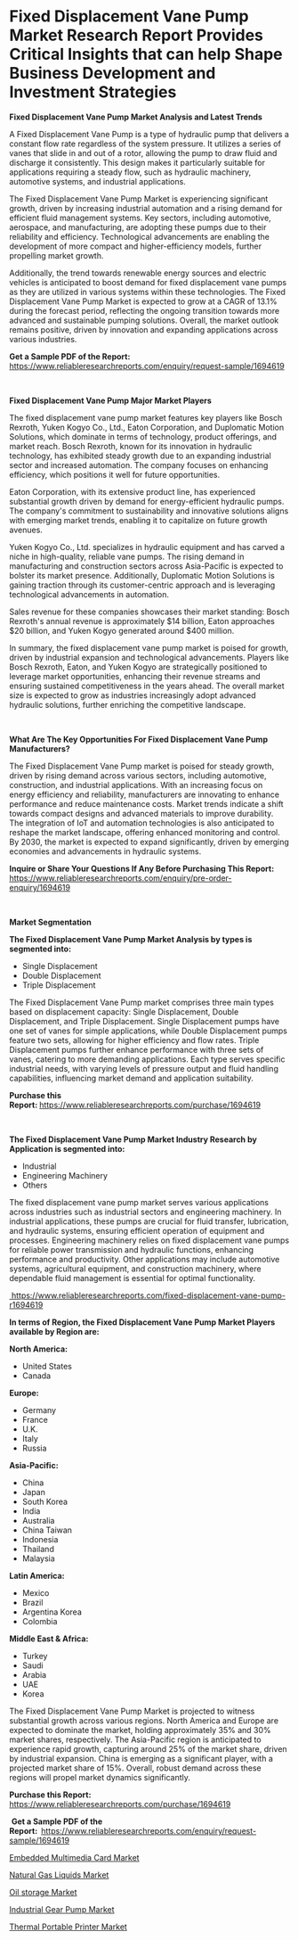 <p><h1>Fixed Displacement Vane Pump Market Research Report Provides Critical Insights that can help Shape Business Development and Investment Strategies</h1></p><p><strong>Fixed Displacement Vane Pump Market Analysis and Latest Trends</strong></p>
<p><p>A Fixed Displacement Vane Pump is a type of hydraulic pump that delivers a constant flow rate regardless of the system pressure. It utilizes a series of vanes that slide in and out of a rotor, allowing the pump to draw fluid and discharge it consistently. This design makes it particularly suitable for applications requiring a steady flow, such as hydraulic machinery, automotive systems, and industrial applications.</p><p>The Fixed Displacement Vane Pump Market is experiencing significant growth, driven by increasing industrial automation and a rising demand for efficient fluid management systems. Key sectors, including automotive, aerospace, and manufacturing, are adopting these pumps due to their reliability and efficiency. Technological advancements are enabling the development of more compact and higher-efficiency models, further propelling market growth.</p><p>Additionally, the trend towards renewable energy sources and electric vehicles is anticipated to boost demand for fixed displacement vane pumps as they are utilized in various systems within these technologies. The Fixed Displacement Vane Pump Market is expected to grow at a CAGR of 13.1% during the forecast period, reflecting the ongoing transition towards more advanced and sustainable pumping solutions. Overall, the market outlook remains positive, driven by innovation and expanding applications across various industries.</p></p>
<p><strong>Get a Sample PDF of the Report:&nbsp;</strong> <a href="https://www.reliableresearchreports.com/enquiry/request-sample/1694619?utm_campaign=34&utm_medium=2&utm_source=Github&utm_content=ia&utm_term=06102024&utm_id=fixed-displacement-vane-pump">https://www.reliableresearchreports.com/enquiry/request-sample/1694619</a></p>
<p>&nbsp;</p>
<p><strong>Fixed Displacement Vane Pump Major Market Players</strong></p>
<p><p>The fixed displacement vane pump market features key players like Bosch Rexroth, Yuken Kogyo Co., Ltd., Eaton Corporation, and Duplomatic Motion Solutions, which dominate in terms of technology, product offerings, and market reach. Bosch Rexroth, known for its innovation in hydraulic technology, has exhibited steady growth due to an expanding industrial sector and increased automation. The company focuses on enhancing efficiency, which positions it well for future opportunities.</p><p>Eaton Corporation, with its extensive product line, has experienced substantial growth driven by demand for energy-efficient hydraulic pumps. The company's commitment to sustainability and innovative solutions aligns with emerging market trends, enabling it to capitalize on future growth avenues.</p><p>Yuken Kogyo Co., Ltd. specializes in hydraulic equipment and has carved a niche in high-quality, reliable vane pumps. The rising demand in manufacturing and construction sectors across Asia-Pacific is expected to bolster its market presence. Additionally, Duplomatic Motion Solutions is gaining traction through its customer-centric approach and is leveraging technological advancements in automation.</p><p>Sales revenue for these companies showcases their market standing: Bosch Rexroth's annual revenue is approximately $14 billion, Eaton approaches $20 billion, and Yuken Kogyo generated around $400 million. </p><p>In summary, the fixed displacement vane pump market is poised for growth, driven by industrial expansion and technological advancements. Players like Bosch Rexroth, Eaton, and Yuken Kogyo are strategically positioned to leverage market opportunities, enhancing their revenue streams and ensuring sustained competitiveness in the years ahead. The overall market size is expected to grow as industries increasingly adopt advanced hydraulic solutions, further enriching the competitive landscape.</p></p>
<p>&nbsp;</p>
<p><strong>What Are The Key Opportunities For Fixed Displacement Vane Pump Manufacturers?</strong></p>
<p><p>The Fixed Displacement Vane Pump market is poised for steady growth, driven by rising demand across various sectors, including automotive, construction, and industrial applications. With an increasing focus on energy efficiency and reliability, manufacturers are innovating to enhance performance and reduce maintenance costs. Market trends indicate a shift towards compact designs and advanced materials to improve durability. The integration of IoT and automation technologies is also anticipated to reshape the market landscape, offering enhanced monitoring and control. By 2030, the market is expected to expand significantly, driven by emerging economies and advancements in hydraulic systems.</p></p>
<p><strong>Inquire or Share Your Questions If Any Before Purchasing This Report:</strong> <a href="https://www.reliableresearchreports.com/enquiry/pre-order-enquiry/1694619?utm_campaign=34&utm_medium=2&utm_source=Github&utm_content=ia&utm_term=06102024&utm_id=fixed-displacement-vane-pump">https://www.reliableresearchreports.com/enquiry/pre-order-enquiry/1694619</a></p>
<p>&nbsp;</p>
<p><strong>Market Segmentation</strong></p>
<p><strong>The Fixed Displacement Vane Pump Market Analysis by types is segmented into:</strong></p>
<p><ul><li>Single Displacement</li><li>Double Displacement</li><li>Triple Displacement</li></ul></p>
<p><p>The Fixed Displacement Vane Pump market comprises three main types based on displacement capacity: Single Displacement, Double Displacement, and Triple Displacement. Single Displacement pumps have one set of vanes for simple applications, while Double Displacement pumps feature two sets, allowing for higher efficiency and flow rates. Triple Displacement pumps further enhance performance with three sets of vanes, catering to more demanding applications. Each type serves specific industrial needs, with varying levels of pressure output and fluid handling capabilities, influencing market demand and application suitability.</p></p>
<p><strong>Purchase this Report:&nbsp;</strong><a href="https://www.reliableresearchreports.com/purchase/1694619?utm_campaign=34&utm_medium=2&utm_source=Github&utm_content=ia&utm_term=06102024&utm_id=fixed-displacement-vane-pump">https://www.reliableresearchreports.com/purchase/1694619</a></p>
<p>&nbsp;</p>
<p><strong>The Fixed Displacement Vane Pump Market Industry Research by Application is segmented into:</strong></p>
<p><ul><li>Industrial</li><li>Engineering Machinery</li><li>Others</li></ul></p>
<p><p>The fixed displacement vane pump market serves various applications across industries such as industrial sectors and engineering machinery. In industrial applications, these pumps are crucial for fluid transfer, lubrication, and hydraulic systems, ensuring efficient operation of equipment and processes. Engineering machinery relies on fixed displacement vane pumps for reliable power transmission and hydraulic functions, enhancing performance and productivity. Other applications may include automotive systems, agricultural equipment, and construction machinery, where dependable fluid management is essential for optimal functionality.</p></p>
<p><a href="https://www.reliableresearchreports.com/fixed-displacement-vane-pump-r1694619?utm_campaign=34&utm_medium=2&utm_source=Github&utm_content=ia&utm_term=06102024&utm_id=fixed-displacement-vane-pump">&nbsp;https://www.reliableresearchreports.com/fixed-displacement-vane-pump-r1694619</a></p>
<p><strong>In terms of Region, the Fixed Displacement Vane Pump Market Players available by Region are:</strong></p>
<p>
    <p> <strong> North America: </strong>
        <ul>
            <li>United States</li>
            <li>Canada</li>
        </ul>
        </p> 
    <p> <strong> Europe: </strong>
        <ul>
            <li>Germany</li>
            <li>France</li>
            <li>U.K.</li>
            <li>Italy</li>
            <li>Russia</li>
        </ul>
        </p> 
    <p> <strong> Asia-Pacific: </strong>
        <ul>
            <li>China</li>
            <li>Japan</li>
            <li>South Korea</li>
            <li>India</li>
            <li>Australia</li>
            <li>China Taiwan</li>
            <li>Indonesia</li>
            <li>Thailand</li>
            <li>Malaysia</li>
        </ul>
        </p> 
    <p> <strong> Latin America: </strong>
        <ul>
            <li>Mexico</li>
            <li>Brazil</li>
            <li>Argentina Korea</li>
            <li>Colombia</li>
        </ul>
        </p> 
    <p> <strong> Middle East & Africa: </strong>
        <ul>
            <li>Turkey</li>
            <li>Saudi</li>
            <li>Arabia</li>
            <li>UAE</li>
            <li>Korea</li>
        </ul>
    </p>
    </p>
<p><p>The Fixed Displacement Vane Pump Market is projected to witness substantial growth across various regions. North America and Europe are expected to dominate the market, holding approximately 35% and 30% market shares, respectively. The Asia-Pacific region is anticipated to experience rapid growth, capturing around 25% of the market share, driven by industrial expansion. China is emerging as a significant player, with a projected market share of 15%. Overall, robust demand across these regions will propel market dynamics significantly.</p></p>
<p><strong>Purchase this Report: </strong><a href="https://www.reliableresearchreports.com/purchase/1694619?utm_campaign=34&utm_medium=2&utm_source=Github&utm_content=ia&utm_term=06102024&utm_id=fixed-displacement-vane-pump">https://www.reliableresearchreports.com/purchase/1694619</a></p>
<p>&nbsp;<strong>Get a Sample PDF of the Report:&nbsp;&nbsp;</strong><a href="https://www.reliableresearchreports.com/enquiry/request-sample/1694619?utm_campaign=34&utm_medium=2&utm_source=Github&utm_content=ia&utm_term=06102024&utm_id=fixed-displacement-vane-pump">https://www.reliableresearchreports.com/enquiry/request-sample/1694619</a></p>
<p><strong></strong></p>
<p><p><a href="https://www.linkedin.com/pulse/future-trends-global-embedded-multimedia-card-market-insights-nrrke?utm_campaign=34&utm_medium=2&utm_source=Github&utm_content=ia&utm_term=06102024&utm_id=fixed-displacement-vane-pump">Embedded Multimedia Card Market</a></p><p><a href="https://issuu.com/reportprime-2/docs/natural-gas-liquids-market-size-203_0e1c66bd902339?utm_campaign=34&utm_medium=2&utm_source=Github&utm_content=ia&utm_term=06102024&utm_id=fixed-displacement-vane-pump">Natural Gas Liquids Market</a></p><p><a href="https://issuu.com/reportprime-2/docs/oil-storage-market-size-2030.pptx_3b1edb6f123dc3?utm_campaign=34&utm_medium=2&utm_source=Github&utm_content=ia&utm_term=06102024&utm_id=fixed-displacement-vane-pump">Oil storage Market</a></p><p><a href="https://github.com/AlisaRowe24/Market-Research-Report-List-1/blob/main/industrial-gear-pump-market.md?utm_campaign=34&utm_medium=2&utm_source=Github&utm_content=ia&utm_term=06102024&utm_id=fixed-displacement-vane-pump">Industrial Gear Pump Market</a></p><p><a href="https://www.linkedin.com/pulse/decoding-thermal-portable-printer-market-signals-growth-xceve?utm_campaign=34&utm_medium=2&utm_source=Github&utm_content=ia&utm_term=06102024&utm_id=fixed-displacement-vane-pump">Thermal Portable Printer Market</a></p></p>
